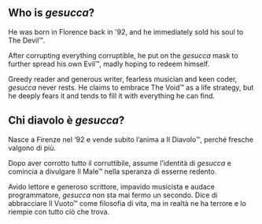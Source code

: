 ## Who is _gesucca_?

He was born in Florence back in '92, and he immediately sold his soul to The Devil™.

After corrupting everything corruptible, he put on the _gesucca_ mask to further spread his own Evil™, madly hoping to redeem himself.

Greedy reader and generous writer, fearless musician and keen coder, _gesucca_ never rests. He claims to embrace The Void™ as a life strategy, but he deeply fears it and tends to fill it with everything he can find.

## Chi diavolo è _gesucca_?

Nasce a Firenze nel ‘92 e vende subito l’anima a Il Diavolo™, perché fresche valgono di più.

Dopo aver corrotto tutto il corruttibile, assume l’identità di _gesucca_ e comincia a divulgare Il Male™ nella speranza di esserne redento.

Avido lettore e generoso scrittore, impavido musicista e audace programmatore, _gesucca_ non sta mai fermo un secondo. Dice di abbracciare Il Vuoto™ come filosofia di vita, ma in realtà ne ha terrore e lo riempie con tutto ciò che trova.
